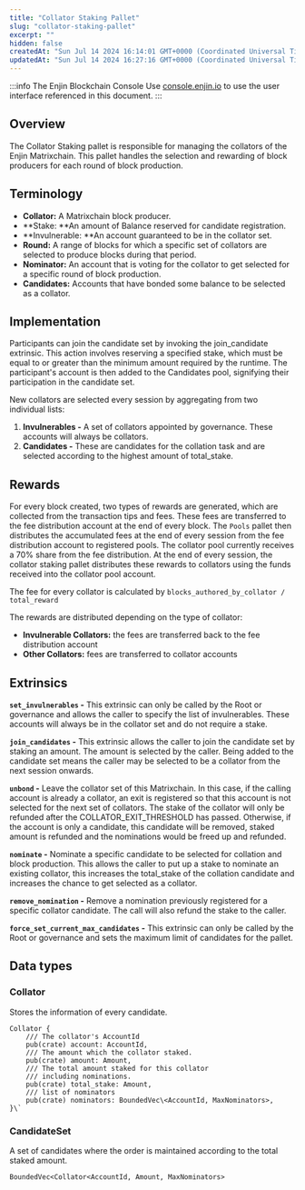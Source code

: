 ```yaml
---
title: "Collator Staking Pallet"
slug: "collator-staking-pallet"
excerpt: ""
hidden: false
createdAt: "Sun Jul 14 2024 16:14:01 GMT+0000 (Coordinated Universal Time)"
updatedAt: "Sun Jul 14 2024 16:27:16 GMT+0000 (Coordinated Universal Time)"
---
```

:::info The Enjin Blockchain Console
Use [console.enjin.io](https://console.enjin.io/) to use the user interface referenced in this document.
:::

## Overview

The Collator Staking pallet is responsible for managing the collators of the Enjin Matrixchain. This pallet handles the selection and rewarding of block producers for each round of block production.

## Terminology

- **Collator:** A Matrixchain block producer.
- **Stake: **An amount of Balance reserved for candidate registration.
- **Invulnerable: **An account guaranteed to be in the collator set.
- **Round:** A range of blocks for which a specific set of collators are selected to produce blocks during that period.
- **Nominator:** An account that is voting for the collator to get selected for a specific round of block production.
- **Candidates:** Accounts that have bonded some balance to be selected as a collator.

## Implementation

Participants can join the candidate set by invoking the join_candidate extrinsic. This action involves reserving a specified stake, which must be equal to or greater than the minimum amount required by the runtime. The participant's account is then added to the Candidates pool, signifying their participation in the candidate set.

New collators are selected every session by aggregating from two individual lists:

1. **Invulnerables -** A set of collators appointed by governance. These accounts will always be collators.
2. **Candidates -** These are candidates for the collation task and are selected according to the highest amount of total_stake.

## Rewards

For every block created, two types of rewards are generated, which are collected from the transaction tips and fees. These fees are transferred to the fee distribution account at the end of every block. The `Pools` pallet then distributes the accumulated fees at the end of every session from the fee distribution account to registered pools. The collator pool currently receives a 70% share from the fee distribution. At the end of every session, the collator staking pallet distributes these rewards to collators using the funds received into the collator pool account.

The fee for every collator is calculated by `blocks_authored_by_collator / total_reward`

The rewards are distributed depending on the type of collator:

- **Invulnerable Collators:** the fees are transferred back to the fee distribution account
- **Other Collators:** fees are transferred to collator accounts

## Extrinsics

**`set_invulnerables` -** This extrinsic can only be called by the Root or governance and allows the caller to specify the list of invulnerables. These accounts will always be in the collator set and do not require a stake.

**`join_candidates` -** This extrinsic allows the caller to join the candidate set by staking an amount. The amount is selected by the caller. Being added to the candidate set means the caller may be selected to be a collator from the next session onwards.

**`unbond` -** Leave the collator set of this Matrixchain. In this case, if the calling account is already a collator, an exit is registered so that this account is not selected for the next set of collators. The stake of the collator will only be refunded after the COLLATOR_EXIT_THRESHOLD has passed. Otherwise, if the account is only a candidate, this candidate will be removed, staked amount is refunded and the nominations would be freed up and refunded.

**`nominate` -** Nominate a specific candidate to be selected for collation and block production. This allows the caller to put up a stake to nominate an existing collator, this increases the total_stake of the collation candidate and increases the chance to get selected as a collator.

**`remove_nomination` -** Remove a nomination previously registered for a specific collator candidate. The call will also refund the stake to the caller.

**`force_set_current_max_candidates` -** This extrinsic can only be called by the Root or governance and sets the maximum limit of candidates for the pallet.

## Data types

### Collator

Stores the information of every candidate.

```
Collator {  
  	/// The collator's AccountId  
  	pub(crate) account: AccountId,  
  	/// The amount which the collator staked.  
  	pub(crate) amount: Amount,  
  	/// The total amount staked for this collator  
  	/// including nominations.  
  	pub(crate) total_stake: Amount,  
  	/// list of nominators  
  	pub(crate) nominators: BoundedVec\<AccountId, MaxNominators>,  
}\`
```

### CandidateSet

A set of candidates where the order is maintained according to the total staked amount.

`BoundedVec<Collator<AccountId, Amount, MaxNominators>`
